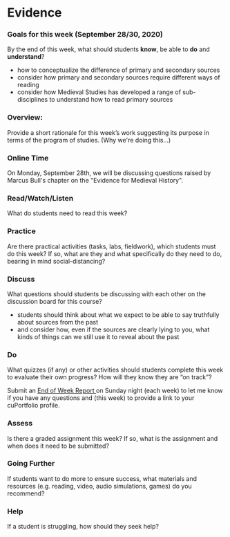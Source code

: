 # Evidence

### Goals for this week \(September 28/30, 2020\)

By the end of this week, what should students **know**, be able to **do** and **understand**?

* how to conceptualize the difference of primary and secondary sources
* consider how primary and secondary sources require different ways of reading
* consider how Medieval Studies has developed a range of sub-disciplines to understand how to read primary sources

### Overview:

Provide a short rationale for this week’s work suggesting its purpose in terms of the program of studies. \(Why we're doing this...\)

### **Online Time**

On Monday, September 28th, we will be discussing questions raised by Marcus Bull's chapter on the "Evidence for Medieval History". 

### Read/Watch/Listen

What do students need to read this week?

### Practice

Are there practical activities \(tasks, labs, fieldwork\), which students must do this week? If so, what are they and what specifically do they need to do, bearing in mind social-distancing?

### **Discuss**

What questions should students be discussing with each other on the discussion board for this course?

* students should think about what we expect to be able to say truthfully about sources from the past
* and consider how, even if the sources are clearly lying to you, what kinds of things can we still use it to reveal about the past 

### **Do**

What quizzes \(if any\) or other activities should students complete this week to evaluate their own progress? How will they know they are “on track”?

Submit an [End of Week Report ](https://forms.office.com/Pages/ResponsePage.aspx?id=lRjZagbeXki8UfzhJsyFMHYe4bjIkPJLpePMoYTjyCNUQlY3V0pYOVJPQVMzVDJXR05OWjBHT01YQy4u)on Sunday night \(each week\) to let me know if you have any questions and \(this week\) to provide a link to your cuPortfolio profile.

### **Assess** 

Is there a graded assignment this week? If so, what is the assignment and when does it need to be submitted?

### Going Further

If students want to do more to ensure success, what materials and resources \(e.g. reading, video, audio simulations, games\) do you recommend?

### **Help**

 If a student is struggling, how should they seek help?

